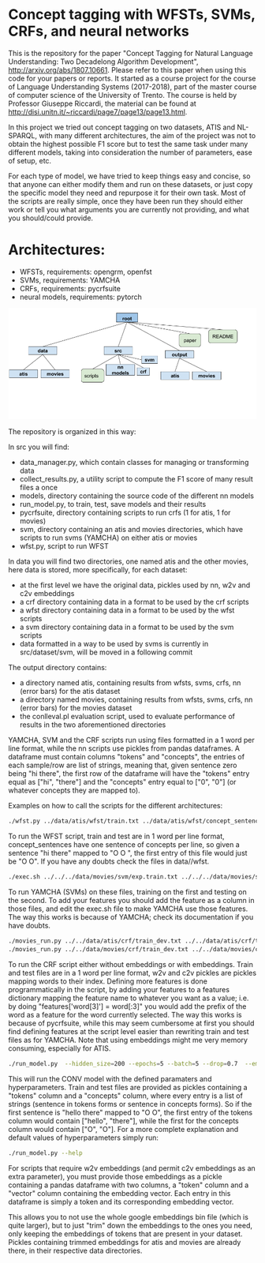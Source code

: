 # Concept tagging with WFSTs, SVMs, CRFs, and neural networks
This is the repository for the paper "Concept Tagging for Natural Language Understanding: Two Decadelong Algorithm Development", http://arxiv.org/abs/1807.10661.
Please refer to this paper when using this code for your papers or reports.
It started as a course project for the course of Language Understanding Systems (2017-2018), part of the master course of computer science of the University of Trento.
The course is held by Professor Giuseppe Riccardi, the material can be found at http://disi.unitn.it/~riccardi/page7/page13/page13.html.

In this project we tried out concept tagging on two datasets, ATIS and NL-SPARQL, with many different
architectures, the aim of the project was not to obtain the highest possible F1 score but to test the same task
under many different models, taking into consideration the number of parameters, ease of setup, etc.


For each type of model, we have tried to keep things easy and concise, so that anyone can either
modify them and run on these datasets, or just copy the specific model they need and repurpose it for their own
task.
Most of the scripts are really simple, once they have been run they should either work or tell you
what arguments you are currently not providing, and what you should/could provide.

# Architectures:
    
  - WFSTs, requirements: opengrm, openfst
  - SVMs, requirements: YAMCHA
  - CRFs, requirements: pycrfsuite
  - neural models, requirements: pytorch

![Alt text](/struct.png?raw=true "structure of the repository")

The repository is organized in this way: 

In src you will find:
  - data_manager.py, which contain classes for managing or transforming data
  - collect_results.py, a utility script to compute the F1 score of many result files a once
  - models, directory containing the source code of the different nn models
  - run_model.py, to train, test, save models and their results
  - pycrfsuite, directory containing scripts to run crfs (1 for atis, 1 for movies)
  - svm, directory containing an atis and movies directories, which have scripts
  to run svms (YAMCHA) on either atis or movies
  - wfst.py, script to run WFST
  
In data you will find two directories, one named atis and the other movies, here
data is stored, more specifically, for each dataset:
  - at the first level we have the original data, pickles used by nn, w2v and c2v embeddings
  - a crf directory containing data in a format to be used by the crf scripts
  - a wfst directory containing data in a format to be used by the wfst scripts
  - a svm directory containing data in a format to be used by the svm scripts
  - data formatted in a way to be used by svms is currently in src/dataset/svm, will be moved in a following commit
  
 
The output directory contains:
  - a directory named atis, containing results from wfsts, svms, crfs, nn (error bars) for the atis dataset
  - a directory named movies, containing results from wfsts, svms, crfs, nn (error bars) for the movies dataset
  - the conlleval.pl evaluation script, used to evaluate performance of results in the two aforementioned directories
  
 
YAMCHA, SVM and the CRF scripts run using files formatted in a 1 word per line format,
while the nn scripts use pickles from pandas dataframes. 
A dataframe must contain columns "tokens" and "concepts", the entries of each sample/row
are list of strings, meaning that, given sentence zero being "hi there", the first row
of the dataframe will have the "tokens" entry equal as ["hi", "there"] and the "concepts" entry
equal to ["0", "0"] (or whatever concepts they are mapped to).


Examples on how to call the scripts for the different architectures:

```sh
./wfst.py ../data/atis/wfst/train.txt ../data/atis/wfst/concept_sentences.txt ../data/atis/wfst/test.txt 4 kneser_ney 
```
To run the WFST script, train and test are in 1 word per line format, concept_sentences have
one sentence of concepts per line, so given a sentence "hi there" mapped to "O O ", the first
entry of this file would just be "O O". If you have any doubts check the files in data/<dataset>/wfst.

```sh
./exec.sh ../../../data/movies/svm/exp.train.txt ../../../data/movies/svm/exp.test.txt
```
To run YAMCHA (SVMs) on these files, training on the first and testing on the second. To add
your features you should add the feature as a column in those files, and edit the exec.sh
file to make YAMCHA use those features. The way this works is because of YAMCHA; check its
documentation if you have doubts.

```sh
./movies_run.py ../../data/atis/crf/train_dev.txt ../../data/atis/crf/test.txt
./movies_run.py ../../data/movies/crf/train_dev.txt ../../data/movies/crf/test.txt ../../data/movies/w2v_trimmed.pickle ../../data/movies/c2v_20.pickle
```
To run the CRF script either without embeddings or with embeddings. Train and test 
files are in a 1 word per line format, w2v and c2v pickles are pickles mapping words
to their index. Defining more features is done programmatically in the script, by
adding your features to a features dictionary mapping the feature name to whatever
you want as a value; i.e. by doing "features['word[3]'] = word[:3]" you would add
the prefix of the word as a feature for the word currently selected.
The way this works is because of pycrfsuite, while this may seem cumbersome at first
you should find defining features at the script level easier than rewriting train and 
test files as for YAMCHA.
Note that using embeddings might me very memory consuming, especially 
for ATIS.

```sh
./run_model.py  --hidden_size=200 --epochs=5 --batch=5 --drop=0.7  --embedding_norm=6.0 --lr=0.001 --model=conv  --unfreeze --write=results.txt --train="../data/movies/train.pickle" --test="../data/movies/dev.pickle" --w2v="../data/movies/w2v_trimmed.pickle" --hidden_size=200 --bidirectional --dev
```
This will run the CONV model with the defined paramaters and hyperparameters.
Train and test files are provided as pickles containing a "tokens" column and a "concepts" 
column, where every entry is a list of strings (sentence in tokens forms or sentence in concepts forms).
So if the first sentence is "hello there" mapped to "O O", the first entry of the
tokens column would contain ["hello", "there"], while the first for the concepts
column would contain ["O", "O"].
For a more complete explanation and default values of hyperparameters simply run:
```sh
./run_model.py --help
```



For scripts that require w2v embeddings (and permit c2v embeddings as an extra parameter),
you must provide those embeddings as a pickle containing a pandas dataframe
with two columns, a "token" column and a "vector" column containing the
embedding vector. Each entry in this dataframe is simply a token and its corresponding
embedding vector.

This allows you to not use the whole google embeddings bin file (which is quite larger), but to
just "trim" down the embeddings to the ones you need, only keeping the embeddings of tokens that
are present in your dataset. Pickles containing trimmed embeddings for atis
and movies are already there, in their respective data directories.




